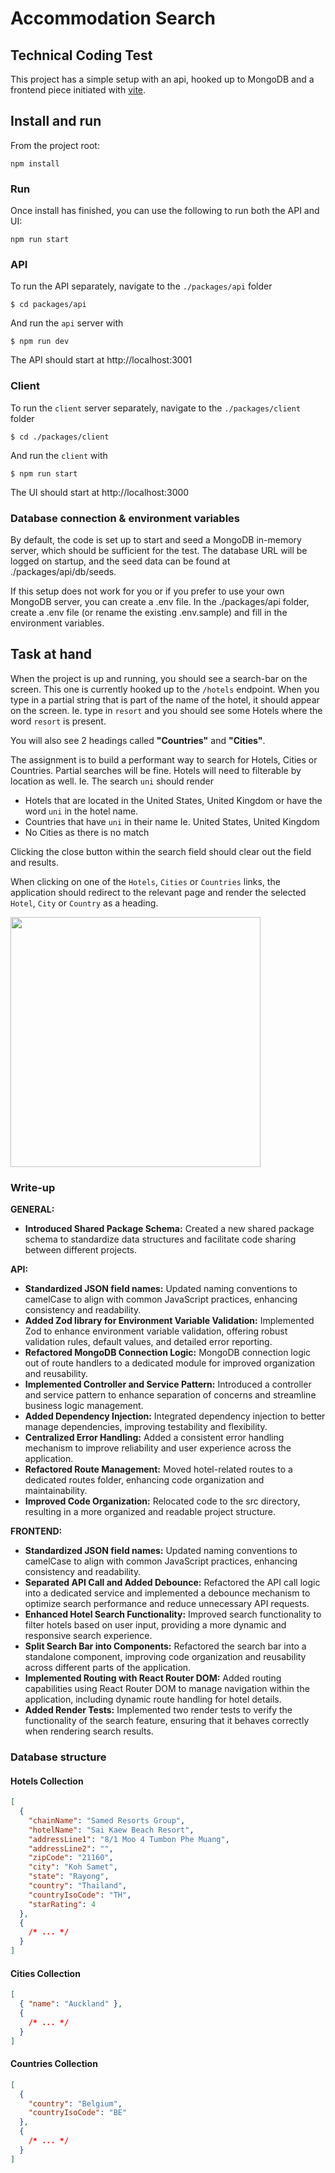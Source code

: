 # Accommodation Search

## Technical Coding Test

This project has a simple setup with an api, hooked up to MongoDB and a frontend piece initiated with [vite](https://vitejs.dev/).

## Install and run

From the project root:

```
npm install
```

### Run

Once install has finished, you can use the following to run both the API and UI:

```
npm run start
```

### API

To run the API separately, navigate to the `./packages/api` folder

```
$ cd packages/api
```

And run the `api` server with

```
$ npm run dev
```

The API should start at http://localhost:3001

### Client

To run the `client` server separately, navigate to the `./packages/client` folder

```
$ cd ./packages/client
```

And run the `client` with

```
$ npm run start
```

The UI should start at http://localhost:3000

### Database connection & environment variables

By default, the code is set up to start and seed a MongoDB in-memory server, which should be sufficient for the test. The database URL will be logged on startup, and the seed data can be found at ./packages/api/db/seeds.

If this setup does not work for you or if you prefer to use your own MongoDB server, you can create a .env file. In the ./packages/api folder, create a .env file (or rename the existing .env.sample) and fill in the environment variables.

## Task at hand

When the project is up and running, you should see a search-bar on the screen. This one is currently hooked up to the `/hotels` endpoint.
When you type in a partial string that is part of the name of the hotel, it should appear on the screen.
Ie. type in `resort` and you should see some Hotels where the word `resort` is present.

You will also see 2 headings called **"Countries"** and **"Cities"**.

The assignment is to build a performant way to search for Hotels, Cities or Countries.
Partial searches will be fine. Hotels will need to filterable by location as well.
Ie. The search `uni` should render

- Hotels that are located in the United States, United Kingdom or have the word `uni` in the hotel name.
- Countries that have `uni` in their name Ie. United States, United Kingdom
- No Cities as there is no match

Clicking the close button within the search field should clear out the field and results.

When clicking on one of the `Hotels`, `Cities` or `Countries` links, the application should redirect to the relevant page and render the selected `Hotel`, `City` or `Country` as a heading.

<img src="./assets/search-example.png" width="400px" />

### Write-up

**GENERAL:**

- **Introduced Shared Package Schema:** Created a new shared package schema to standardize data structures and facilitate code sharing between different projects.

**API:**

- **Standardized JSON field names:** Updated naming conventions to camelCase to align with common JavaScript practices, enhancing consistency and readability.
- **Added Zod library for Environment Variable Validation:** Implemented Zod to enhance environment variable validation, offering robust validation rules, default values, and detailed error reporting.
- **Refactored MongoDB Connection Logic:** MongoDB connection logic out of route handlers to a dedicated module for improved organization and reusability.
- **Implemented Controller and Service Pattern:** Introduced a controller and service pattern to enhance separation of concerns and streamline business logic management.
- **Added Dependency Injection:** Integrated dependency injection to better manage dependencies, improving testability and flexibility.
- **Centralized Error Handling:** Added a consistent error handling mechanism to improve reliability and user experience across the application.
- **Refactored Route Management:** Moved hotel-related routes to a dedicated routes folder, enhancing code organization and maintainability.
- **Improved Code Organization:** Relocated code to the src directory, resulting in a more organized and readable project structure.

**FRONTEND:**

- **Standardized JSON field names:** Updated naming conventions to camelCase to align with common JavaScript practices, enhancing consistency and readability.
- **Separated API Call and Added Debounce:** Refactored the API call logic into a dedicated service and implemented a debounce mechanism to optimize search performance and reduce unnecessary API requests.
- **Enhanced Hotel Search Functionality:** Improved search functionality to filter hotels based on user input, providing a more dynamic and responsive search experience.
- **Split Search Bar into Components:** Refactored the search bar into a standalone component, improving code organization and reusability across different parts of the application.
- **Implemented Routing with React Router DOM:** Added routing capabilities using React Router DOM to manage navigation within the application, including dynamic route handling for hotel details.
- **Added Render Tests:** Implemented two render tests to verify the functionality of the search feature, ensuring that it behaves correctly when rendering search results.

### Database structure

#### Hotels Collection

```json
[
  {
    "chainName": "Samed Resorts Group",
    "hotelName": "Sai Kaew Beach Resort",
    "addressLine1": "8/1 Moo 4 Tumbon Phe Muang",
    "addressLine2": "",
    "zipCode": "21160",
    "city": "Koh Samet",
    "state": "Rayong",
    "country": "Thailand",
    "countryIsoCode": "TH",
    "starRating": 4
  },
  {
    /* ... */
  }
]
```

#### Cities Collection

```json
[
  { "name": "Auckland" },
  {
    /* ... */
  }
]
```

#### Countries Collection

```json
[
  {
    "country": "Belgium",
    "countryIsoCode": "BE"
  },
  {
    /* ... */
  }
]
```
